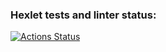 ### Hexlet tests and linter status:
[![Actions Status](https://github.com/algins/java-project-71/actions/workflows/hexlet-check.yml/badge.svg)](https://github.com/algins/java-project-71/actions)